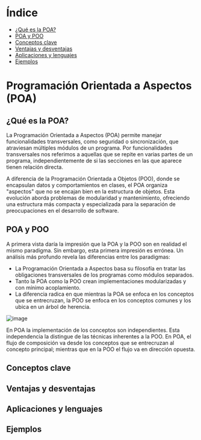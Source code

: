 # Índice
* [¿Qué es la POA?](#que-es-la-poa)
* [POA y POO](#poa-y-poo)
* [Conceptos clave](#conceptos-clave)
* [Ventajas y desventajas](#ventajas-y-desventajas)
* [Aplicaciones y lenguajes](#aplicaciones-y-lenguajes)
* [Ejemplos](#ejemplos)

# Programación Orientada a Aspectos (POA)

## ¿Qué es la POA?

La Programación Orientada a Aspectos (POA) permite manejar funcionalidades transversales, como seguridad o sincronización, que atraviesan múltiples módulos de un programa. Por funcionalidades transversales nos referimos a aquellas que se repite en varias partes de un programa, independientemente de si las secciones en las que aparece tienen relación directa.

A diferencia de la Programación Orientada a Objetos (POO), donde se encapsulan datos y comportamientos en clases, el POA organiza "aspectos" que no se encajan bien en la estructura de objetos. Esta evolución aborda problemas de modularidad y mantenimiento, ofreciendo una estructura más compacta y especializada para la separación de preocupaciones en el desarrollo de software.

## POA y POO

A primera vista daría la impresión que la POA y la POO son en realidad el mismo paradigma. Sin embargo, esta primera impresión es errónea. Un análisis más profundo revela las diferencias entre los paradigmas:

- La Programación Orientada a Aspectos basa su filosofía en tratar las obligaciones transversales de los programas como módulos separados.
- Tanto la POA como la POO crean implementaciones modularizadas y con mínimo acoplamiento. 
- La diferencia radica en que mientras la POA se enfoca en los conceptos que se entrecruzan, la POO se enfoca en los conceptos comunes y los ubica en un árbol de herencia.

![image](https://github.com/user-attachments/assets/2abc22fb-e470-4866-af11-ce2862687465)


En POA la implementación de los conceptos son independientes. Esta independencia la distingue de las técnicas inherentes a la POO. En POA, el flujo de composición va desde los conceptos que se entrecruzan al concepto principal; mientras que en la POO el flujo va en dirección opuesta.

## Conceptos clave

## Ventajas y desventajas

## Aplicaciones y lenguajes

## Ejemplos

